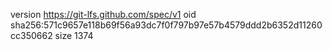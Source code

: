 version https://git-lfs.github.com/spec/v1
oid sha256:571c9657e118b69f56a93dc7f0f797b97e57b4579ddd2b6352d11260cc350662
size 1374

